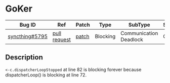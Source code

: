 
# GoKer

| Bug ID|  Ref | Patch | Type | SubType | SubsubType |
| ----  | ---- | ----  | ---- | ---- | ---- |
|[syncthing#5795]|[pull request]|[patch]| Blocking | Communication Deadlock | Channel |

[syncthing#5795]:(syncthing5795_test.go)
[patch]:https://github.com/syncthing/syncthing/pull/5795/files
[pull request]:https://github.com/syncthing/syncthing/pull/5795
 
## Description

`<-c.dispatcherLoopStopped` at line 82 is blocking forever because
dispatcherLoop() is blocking at line 72.

